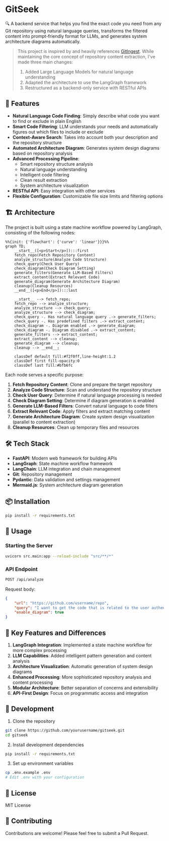 # GitSeek

🔍 A backend service that helps you find the exact code you need from any Git repository using natural language queries, transforms the filtered content into prompt-friendly format for LLMs, and generates system architecture diagrams automatically.

> This project is inspired by and heavily references [GitIngest](https://github.com/cyclotruc/gitingest). While maintaining the core concept of repository content extraction, I've made three main changes:
> 1. Added Large Language Models for natural language understanding
> 2. Adapted the architecture to use the LangGraph framework
> 3. Restructured as a backend-only service with RESTful APIs

## 🚀 Features

- **Natural Language Code Finding**: Simply describe what code you want to find or exclude in plain English
- **Smart Code Filtering**: LLM understands your needs and automatically figures out which files to include or exclude
- **Context-Aware Search**: Takes into account both your description and the repository structure
- **Automated Architecture Diagram**: Generates system design diagrams based on repository analysis
- **Advanced Processing Pipeline**:
  - Smart repository structure analysis
  - Natural language understanding
  - Intelligent code filtering
  - Clean result extraction
  - System architecture visualization
- **RESTful API**: Easy integration with other services
- **Flexible Configuration**: Customizable file size limits and filtering options

## 🏗️ Architecture

The project is built using a state machine workflow powered by LangGraph, consisting of the following nodes:

```mermaid
%%{init: {'flowchart': {'curve': 'linear'}}}%%
graph TD;
    __start__([<p>Start</p>]):::first
    fetch_repo(Fetch Repository Content)
    analyze_structure(Analyze Code Structure)
    check_query(Check User Query)
    check_diagram(Check Diagram Setting)
    generate_filters(Generate LLM-Based Filters)
    extract_content(Extract Relevant Code)
    generate_diagram(Generate Architecture Diagram)
    cleanup(Cleanup Resources)
    __end__([<p>End</p>]):::last

    __start__ --> fetch_repo;
    fetch_repo --> analyze_structure;
    analyze_structure --> check_query;
    analyze_structure --> check_diagram;
    check_query -. Has natural language query .-> generate_filters;
    check_query -. Has predefined filters .-> extract_content;
    check_diagram -. Diagram enabled .-> generate_diagram;
    check_diagram -. Diagram disabled .-> extract_content;
    generate_filters --> extract_content;
    extract_content --> cleanup;
    generate_diagram --> cleanup;
    cleanup --> __end__;

    classDef default fill:#f2f0ff,line-height:1.2
    classDef first fill-opacity:0
    classDef last fill:#bfb6fc
```

Each node serves a specific purpose:

1. **Fetch Repository Content**: Clone and prepare the target repository
2. **Analyze Code Structure**: Scan and understand the repository structure
3. **Check User Query**: Determine if natural language processing is needed
4. **Check Diagram Setting**: Determine if diagram generation is enabled
5. **Generate LLM-Based Filters**: Convert natural language to code filters
6. **Extract Relevant Code**: Apply filters and extract matching content
7. **Generate Architecture Diagram**: Create system design visualization (parallel to content extraction)
8. **Cleanup Resources**: Clean up temporary files and resources

## 🛠️ Tech Stack

- **FastAPI**: Modern web framework for building APIs
- **LangGraph**: State machine workflow framework
- **LangChain**: LLM integration and chain management
- **Git**: Repository management
- **Pydantic**: Data validation and settings management
- **Mermaid.js**: System architecture diagram generation

## 📦 Installation

```bash
pip install -r requirements.txt
```

## 🚀 Usage

### Starting the Server

```bash
uvicorn src.main:app --reload-include "src/**/*"
```

### API Endpoint

```bash
POST /api/analyze
```

Request body:
```json
{
    "url": "https://github.com/username/repo",
    "query": "I want to get the code that is related to the user authentication",
    "enable_diagram": true
}
```

## 🌟 Key Features and Differences

1. **LangGraph Integration**: Implemented a state machine workflow for more complex processing
2. **LLM Capabilities**: Added intelligent pattern generation and content analysis
3. **Architecture Visualization**: Automatic generation of system design diagrams
4. **Enhanced Processing**: More sophisticated repository analysis and content processing
5. **Modular Architecture**: Better separation of concerns and extensibility
6. **API-First Design**: Focus on programmatic access and integration

## 🔧 Development

1. Clone the repository
```bash
git clone https://github.com/yourusername/gitseek.git
cd gitseek
```

2. Install development dependencies
```bash
pip install -r requirements.txt
```

3. Set up environment variables
```bash
cp .env.example .env
# Edit .env with your configuration
```

## 📝 License

MIT License

## 🤝 Contributing

Contributions are welcome! Please feel free to submit a Pull Request.